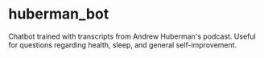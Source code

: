 # huberman_bot
Chatbot trained with transcripts from Andrew Huberman's podcast. Useful for questions regarding health, sleep, and general self-improvement.
